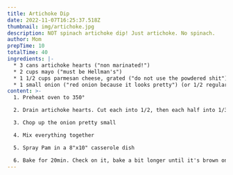 ```yaml
---
title: Artichoke Dip
date: 2022-11-07T16:25:37.518Z
thumbnail: img/artichoke.jpg
description: NOT spinach artichoke dip! Just artichoke. No spinach.
author: Mom
prepTime: 10
totalTime: 40
ingredients: |-
  * 3 cans artichoke hearts ("non marinated!")
  * 2 cups mayo ("must be Hellman's")
  * 1 1/2 cups parmesan cheese, grated ("do not use the powdered shit")
  * 1 small onion ("red onion because it looks pretty") (or 1/2 regular onion)
content: >-
  1. Preheat oven to 350°

  2. Drain artichoke hearts. Cut each into 1/2, then each half into 1/3s. Each heart becomes 6 pieces

  3. Chop up the onion pretty small

  4. Mix everything together

  5. Spray Pam in a 8"x10" casserole dish

  6. Bake for 20min. Check on it, bake a bit longer until it's brown on top and bubbly
---
```

